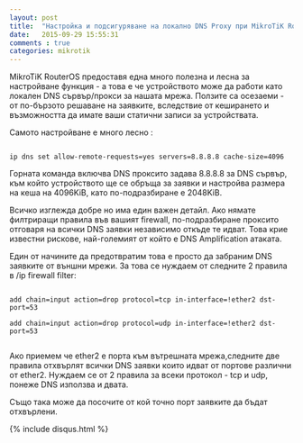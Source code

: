 ```yaml
---
layout: post
title:  "Настройка и подсигуряване на локално DNS Proxy при MikroTiK RouterOS "
date:   2015-09-29 15:55:31
comments : true
categories: mikrotik
---
```


MikroTiK RouterOS предоставя една много полезна и лесна за настройване функция - а това е че устройството може да работи като локален DNS сървър/прокси за нашата мрежа.
Ползите са осезаеми - от по-бързото решаване на заявките, вследствие от кеширането и възможността да имате ваши статични записи за устройствата.

Самото настройване е много лесно : 

<pre><code>
ip dns set allow-remote-requests=yes servers=8.8.8.8 cache-size=4096
</code></pre>

Горната команда включва DNS проксито задава 8.8.8.8 за DNS сървър, към който устройството ще се обръща за заявки и настройва размера на кеша на 4096KiB, като по-подразбиране е 2048KiB.

Всичко изглежда добре но има един важен детайл. Ако нямате филтриращи правила във вашият firewall, по-подразбиране проксито отговаря на всички DNS заявки независимо откъде те идват. Това крие известни рискове, най-големият от който е DNS Amplification атаката.

Един от начините да предотвратим това е просто да забраним DNS заявките от външни мрежи. За това се нуждаем от следните 2 правила в /ip firewall filter:

<pre><code>
add chain=input action=drop protocol=tcp in-interface=!ether2 dst-port=53

add chain=input action=drop protocol=udp in-interface=!ether2 dst-port=53

</code></pre>

Ако приемем че ether2 е порта към вътрешната мрежа,следните две правила отхвърлят всички DNS заявки които идват от портове различни от ether2. Нуждаем се от 2 правила за всеки протокол - tcp и udp, понеже DNS използва и двата.

Също така може да посочите от кой точно порт заявките да бъдат отхвърлени.


{% include disqus.html %}
